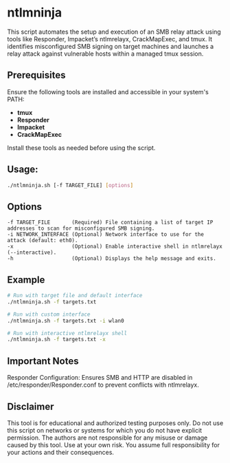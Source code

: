 # ntlmninja

This script automates the setup and execution of an SMB relay attack using tools like Responder, Impacket’s ntlmrelayx, CrackMapExec, and tmux. It identifies misconfigured SMB signing on target machines and launches a relay attack against vulnerable hosts within a managed tmux session.

## Prerequisites

Ensure the following tools are installed and accessible in your system's PATH:
- **tmux**
- **Responder**
- **Impacket**
- **CrackMapExec**

Install these tools as needed before using the script.

## Usage:
```bash
./ntlmninja.sh [-f TARGET_FILE] [options]
```

## Options
```
-f TARGET_FILE       (Required) File containing a list of target IP addresses to scan for misconfigured SMB signing.
-i NETWORK_INTERFACE (Optional) Network interface to use for the attack (default: eth0).
-x                   (Optional) Enable interactive shell in ntlmrelayx (--interactive).
-h                   (Optional) Displays the help message and exits.
```

## Example
```bash
# Run with target file and default interface
./ntlmninja.sh -f targets.txt

# Run with custom interface
./ntlmninja.sh -f targets.txt -i wlan0

# Run with interactive ntlmrelayx shell
./ntlmninja.sh -f targets.txt -x
```

## Important Notes

Responder Configuration:
Ensures SMB and HTTP are disabled in /etc/responder/Responder.conf to prevent conflicts with ntlmrelayx.

## Disclaimer

This tool is for educational and authorized testing purposes only. Do not use this script on networks or systems for which you do not have explicit permission. The authors are not responsible for any misuse or damage caused by this tool. Use at your own risk. You assume full responsibility for your actions and their consequences.
